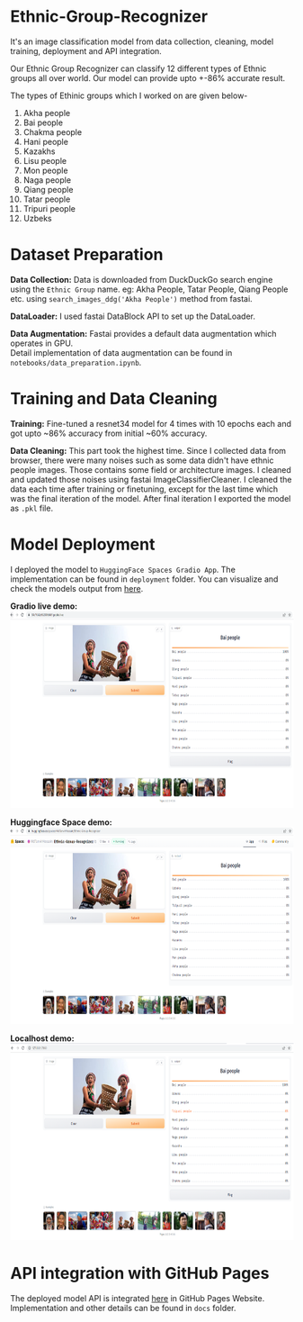 # Ethnic-Group-Recognizer

It's an image classification model from data collection, cleaning, model training, deployment and API integration. <br/>

Our Ethnic Group Recognizer can classify 12 different types of Ethnic groups all over world. Our model can provide upto +-86% accurate result. <br/>

The types of Ethinic groups which I worked on are given below- <br/>

1. Akha people
2. Bai people
3. Chakma people
4. Hani people
5. Kazakhs
6. Lisu people
7. Mon people
8. Naga people
9. Qiang people
10. Tatar people
11. Tripuri people
12. Uzbeks

# Dataset Preparation
**Data Collection:** Data is downloaded from DuckDuckGo search engine using the `Ethnic Group` name. eg: Akha People, Tatar People, Qiang People etc. using `search_images_ddg('Akha People')` method from fastai.<br/>

**DataLoader:** I used fastai DataBlock API to set up the DataLoader. <br/>

**Data Augmentation:** Fastai provides a default data augmentation which operates in GPU. <br/>
Detail implementation of data augmentation can be found in `notebooks/data_preparation.ipynb`.

# Training and Data Cleaning

**Training:** Fine-tuned a resnet34 model for 4 times with 10 epochs each and got upto ~86% accuracy from initial ~60% accuracy. <br/>

**Data Cleaning:** This part took the highest time. Since I collected data from browser, there were many noises such as some data didn't have ethnic people images. Those contains some field or architecture images. I cleaned and updated those noises using fastai ImageClassifierCleaner. I cleaned the data each time after training or finetuning, except for the last time which was the final iteration of the model. After final iteration I exported the model as `.pkl` file.<br/>

# Model Deployment
I deployed the model to `HuggingFace Spaces Gradio App`. The implementation can be found in `deployment` folder. You can visualize and check the models output from [here](https://huggingface.co/spaces/MdTanvirHossain/Ethnic-Group-Recognizer). <br/>

**Gradio live demo:** <br/>
<img src = "deployment/gradio_live.PNG" width="700" height="350"><br/>

**Huggingface Space demo:** <br/>
<img src = "deployment/huggingface.PNG" width="700" height="350"><br/>

**Localhost demo:** <br/>
<img src = "deployment/localhost.PNG" width="700" height="350"><br/>

# API integration with GitHub Pages
The deployed model API is integrated [here](https://mdtanvirhossaintusher.github.io/Ethnic_Group_Recognizer/) in GitHub Pages Website. Implementation and other details can be found in `docs` folder.
